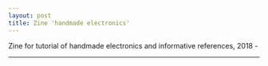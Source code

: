 ```yaml
---
layout: post
title: Zine 'handmade electronics'
---
```


Zine for tutorial of handmade electronics and informative references, 2018 -

***
